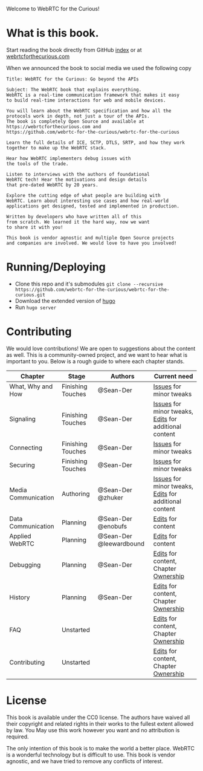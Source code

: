 Welcome to WebRTC for the Curious!

# What is this book.

Start reading the book directly from GitHub [index](content/_index.md) or at [webrtcforthecurious.com](https://webrtcforthecurious.com)

When we announced the book to social media we used the following copy

```
Title: WebRTC for the Curious: Go beyond the APIs

Subject: The WebRTC book that explains everything.
WebRTC is a real-time communication framework that makes it easy
to build real-time interactions for web and mobile devices.

You will learn about the WebRTC specification and how all the
protocols work in depth, not just a tour of the APIs.
The book is completely Open Source and available at
https://webrtcforthecurious.com and
https://github.com/webrtc-for-the-curious/webrtc-for-the-curious

Learn the full details of ICE, SCTP, DTLS, SRTP, and how they work
together to make up the WebRTC stack.

Hear how WebRTC implementers debug issues with
the tools of the trade.

Listen to interviews with the authors of foundational
WebRTC tech! Hear the motivations and design details
that pre-dated WebRTC by 20 years.

Explore the cutting edge of what people are building with
WebRTC. Learn about interesting use cases and how real-world
applications get designed, tested and implemented in production.

Written by developers who have written all of this
from scratch. We learned it the hard way, now we want
to share it with you!

This book is vendor agnostic and multiple Open Source projects
and companies are involved. We would love to have you involved!
```

# Running/Deploying

* Clone this repo and it's submodules `git clone --recursive https://github.com/webrtc-for-the-curious/webrtc-for-the-curious.git`
* Download the extended version of [hugo](https://github.com/gohugoio/hugo)
* Run `hugo server`

# Contributing

We would love contributions! We are open to suggestions about the content as well. This is a community-owned project, and we want to hear what is important to you. Below is a rough guide to where each chapter stands.

|Chapter|Stage|Authors|Current need|
|-------|-----|-------|------------|
|What, Why and How|Finishing Touches|@Sean-Der|[Issues](https://github.com/webrtc-for-the-curious/webrtc-for-the-curious/issues/new) for minor tweaks|
|Signaling|Finishing Touches|@Sean-Der|[Issues](https://github.com/webrtc-for-the-curious/webrtc-for-the-curious/issues/new) for minor tweaks, [Edits](https://github.com/webrtc-for-the-curious/webrtc-for-the-curious/edit/master/content//docs/02-signaling.md) for additional content|
|Connecting|Finishing Touches|@Sean-Der|[Issues](https://github.com/webrtc-for-the-curious/webrtc-for-the-curious/issues/new) for minor tweaks|
|Securing|Finishing Touches|@Sean-Der|[Issues](https://github.com/webrtc-for-the-curious/webrtc-for-the-curious/issues/new) for minor tweaks|
|Media Communication|Authoring|@Sean-Der @zhuker|[Issues](https://github.com/webrtc-for-the-curious/webrtc-for-the-curious/issues/new) for minor tweaks, [Edits](https://github.com/webrtc-for-the-curious/webrtc-for-the-curious/edit/master/content//docs/05-media-communication.md) for additional content|
|Data Communication|Planning|@Sean-Der @enobufs|[Edits](https://github.com/webrtc-for-the-curious/webrtc-for-the-curious/edit/master/content//docs/06-data-communication.md) for content|
|Applied WebRTC|Planning|@Sean-Der @leewardbound|[Edits](https://github.com/webrtc-for-the-curious/webrtc-for-the-curious/edit/master/content//docs/07-applied-webrtc.md) for content|
|Debugging|Planning|@Sean-Der|[Edits](https://github.com/webrtc-for-the-curious/webrtc-for-the-curious/edit/master/content//docs/08-debugging.md) for content, Chapter [Ownership](https://github.com/webrtc-for-the-curious/webrtc-for-the-curious/issues/10)|
|History|Planning|@Sean-Der|[Edits](https://github.com/webrtc-for-the-curious/webrtc-for-the-curious/edit/master/content//docs/09-history-of-webrtc.md) for content, Chapter [Ownership](https://github.com/webrtc-for-the-curious/webrtc-for-the-curious/issues/10)|
|FAQ|Unstarted||[Edits](https://github.com/webrtc-for-the-curious/webrtc-for-the-curious/edit/master/content//docs/10-faq.md) for content, Chapter [Ownership](https://github.com/webrtc-for-the-curious/webrtc-for-the-curious/issues/10)|
|Contributing|Unstarted||[Edits](https://github.com/webrtc-for-the-curious/webrtc-for-the-curious/edit/master/content//docs/11-contributing.md) for content, Chapter [Ownership](https://github.com/webrtc-for-the-curious/webrtc-for-the-curious/issues/10)|

# License

This book is available under the CC0 license. The authors have waived all their copyright and related rights in their works to the fullest extent allowed by law. You May use this work however you want and no attribution is required.

The only intention of this book is to make the world a better place. WebRTC is a wonderful technology but is difficult to use. This book is vendor agnostic, and we have tried to remove any conflicts of interest.
